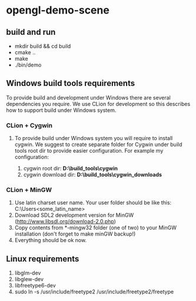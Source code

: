 # opengl-demo-scene

## build and run
* mkdir build && cd build
* cmake ..
* make
* ./bin/demo

## Windows build tools requirements

To provide build and development under Windows there are several dependencies you require. We use CLion for development
so this describes how to support build under Windows system.

### CLion + Cygwin

1. To provide build under Windows system you will require to install cygwin. We suggest to create separate folder
for Cygwin under build tools root dir to provide easier configuration. For example my configuration:

    1. cygwin root dir: **D:\build_tools\cygwin**
    2. cygwin download dir: **D:\build_tools\cygwin_downloads**

### CLion + MinGW

1. Use latin charset user name. Your user folder should be like this: C:\Users\<some_latin_name>
2. Download SDL2 development version for MinGW (http://www.libsdl.org/download-2.0.php)
3. Copy contents from *-mingw32 folder (one of two) to your MinGW installation (don't forget to make minGW backup!)
4. Everything should be ok now.

## Linux requirements

1. libglm-dev
2. libglew-dev
3. libfreetype6-dev
4. sudo ln -s /usr/include/freetype2 /usr/include/freetype2/freetype